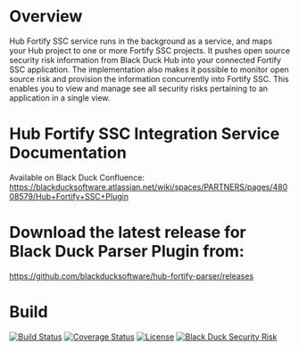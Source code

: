 # Overview

Hub Fortify SSC service runs in the background as a service, and maps your Hub project to one or more Fortify SSC projects. It pushes open source security risk information from Black Duck Hub into your connected Fortify SSC application. The implementation also makes it possible to monitor open source risk and provision the information concurrently into Fortify SSC. This enables you to view and manage see all security risks pertaining to an application in a single view.

# Hub Fortify SSC Integration Service Documentation

Available on Black Duck Confluence: https://blackducksoftware.atlassian.net/wiki/spaces/PARTNERS/pages/48008579/Hub+Fortify+SSC+Plugin

# Download the latest release for Black Duck Parser Plugin from: 
https://github.com/blackducksoftware/hub-fortify-parser/releases
 
# Build

[![Build Status](https://travis-ci.org/blackducksoftware/hub-fortify-ssc-integration-service.svg?branch=master)](https://travis-ci.org/blackducksoftware/hub-fortify-ssc-integration-service) [![Coverage Status](https://coveralls.io/repos/github/blackducksoftware/hub-fortify-ssc-integration-service/badge.svg?branch=master)](https://coveralls.io/github/blackducksoftware/hub-fortify-ssc-integration-service?branch=master) [![License](https://img.shields.io/badge/License-Apache%202.0-blue.svg)](https://opensource.org/licenses/Apache-2.0) [![Black Duck Security Risk](https://copilot.blackducksoftware.com/github/repos/blackducksoftware/hub-fortify-ssc-integration-service/branches/master/badge-risk.svg)](https://copilot.blackducksoftware.com/github/repos/blackducksoftware/hub-fortify-ssc-integration-service/branches/master)
